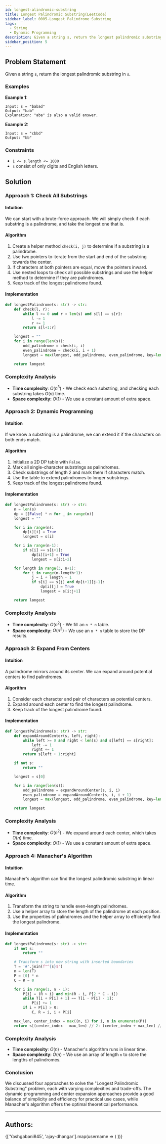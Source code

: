 ```yaml
---
id: longest-alindromic-substring
title: Longest Palindromic Substring(LeetCode)
sidebar_label: 0005-Longest Palindrome Substring
tags:
  - String
  - Dynamic Programming
description: Given a string s, return the longest palindromic substring in s.
sidebar_position: 5
---
```


## Problem Statement

Given a string `s`, return the longest palindromic substring in `s`.

### Examples

**Example 1:**

```plaintext
Input: s = "babad"
Output: "bab"
Explanation: "aba" is also a valid answer.
```

**Example 2:**

```plaintext
Input: s = "cbbd"
Output: "bb"
```

### Constraints

- `1 <= s.length <= 1000`
- `s` consist of only digits and English letters.

## Solution

### Approach 1: Check All Substrings

#### Intuition

We can start with a brute-force approach. We will simply check if each substring is a palindrome, and take the longest one that is.

#### Algorithm

1. Create a helper method `check(i, j)` to determine if a substring is a palindrome.
2. Use two pointers to iterate from the start and end of the substring towards the center.
3. If characters at both pointers are equal, move the pointers inward.
4. Use nested loops to check all possible substrings and use the helper method to determine if they are palindromes.
5. Keep track of the longest palindrome found.

#### Implementation

```python
def longestPalindrome(s: str) -> str:
    def check(l, r):
        while l >= 0 and r < len(s) and s[l] == s[r]:
            l -= 1
            r += 1
        return s[l+1:r]

    longest = ""
    for i in range(len(s)):
        odd_palindrome = check(i, i)
        even_palindrome = check(i, i + 1)
        longest = max(longest, odd_palindrome, even_palindrome, key=len)

    return longest
```

### Complexity Analysis

- **Time complexity**: $O(n^3)$ - We check each substring, and checking each substring takes $O(n)$ time.
- **Space complexity**: $O(1)$ - We use a constant amount of extra space.

### Approach 2: Dynamic Programming

#### Intuition

If we know a substring is a palindrome, we can extend it if the characters on both ends match.

#### Algorithm

1. Initialize a 2D DP table with `False`.
2. Mark all single-character substrings as palindromes.
3. Check substrings of length 2 and mark them if characters match.
4. Use the table to extend palindromes to longer substrings.
5. Keep track of the longest palindrome found.

#### Implementation

```python
def longestPalindrome(s: str) -> str:
    n = len(s)
    dp = [[False] * n for _ in range(n)]
    longest = ""

    for i in range(n):
        dp[i][i] = True
        longest = s[i]

    for i in range(n-1):
        if s[i] == s[i+1]:
            dp[i][i+1] = True
            longest = s[i:i+2]

    for length in range(3, n+1):
        for i in range(n-length+1):
            j = i + length - 1
            if s[i] == s[j] and dp[i+1][j-1]:
                dp[i][j] = True
                longest = s[i:j+1]

    return longest
```

### Complexity Analysis

- **Time complexity**: $O(n^2)$ - We fill an `n * n` table.
- **Space complexity**: $O(n^2)$ - We use an `n * n` table to store the DP results.

### Approach 3: Expand From Centers

#### Intuition

A palindrome mirrors around its center. We can expand around potential centers to find palindromes.

#### Algorithm

1. Consider each character and pair of characters as potential centers.
2. Expand around each center to find the longest palindrome.
3. Keep track of the longest palindrome found.

#### Implementation

```python
def longestPalindrome(s: str) -> str:
    def expandAroundCenter(s, left, right):
        while left >= 0 and right < len(s) and s[left] == s[right]:
            left -= 1
            right += 1
        return s[left + 1:right]

    if not s:
        return ""

    longest = s[0]

    for i in range(len(s)):
        odd_palindrome = expandAroundCenter(s, i, i)
        even_palindrome = expandAroundCenter(s, i, i + 1)
        longest = max(longest, odd_palindrome, even_palindrome, key=len)

    return longest
```

### Complexity Analysis

- **Time complexity**: $O(n^2)$ - We expand around each center, which takes $O(n)$ time.
- **Space complexity**: $O(1)$ - We use a constant amount of extra space.

### Approach 4: Manacher's Algorithm

#### Intuition

Manacher's algorithm can find the longest palindromic substring in linear time.

#### Algorithm

1. Transform the string to handle even-length palindromes.
2. Use a helper array to store the length of the palindrome at each position.
3. Use the properties of palindromes and the helper array to efficiently find the longest palindrome.

#### Implementation

```python
def longestPalindrome(s: str) -> str:
    if not s:
        return ""

    # Transform s into new string with inserted boundaries
    T = '#'.join(f"^{s}$")
    n = len(T)
    P = [0] * n
    C = R = 0

    for i in range(1, n - 1):
        P[i] = (R > i) and min(R - i, P[2 * C - i])
        while T[i + P[i] + 1] == T[i - P[i] - 1]:
            P[i] += 1
        if i + P[i] > R:
            C, R = i, i + P[i]

    max_len, center_index = max((n, i) for i, n in enumerate(P))
    return s[(center_index - max_len) // 2: (center_index + max_len) // 2]
```

### Complexity Analysis

- **Time complexity**: $O(n)$ - Manacher's algorithm runs in linear time.
- **Space complexity**: $O(n)$ - We use an array of length `n` to store the lengths of palindromes.

### Conclusion

We discussed four approaches to solve the "Longest Palindromic Substring" problem, each with varying complexities and trade-offs. The dynamic programming and center expansion approaches provide a good balance of simplicity and efficiency for practical use cases, while Manacher's algorithm offers the optimal theoretical performance.

---

<h2>Authors:</h2>

<div style={{display: 'flex', flexWrap: 'wrap', justifyContent: 'space-between', gap: '10px'}}>
{['Yashgabani845', 'ajay-dhangar'].map(username => (
    <Author key={username} username={username} />
))}
</div>